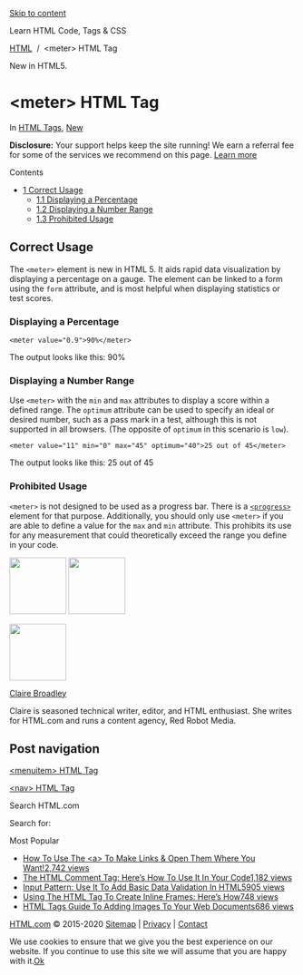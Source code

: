 <a href="#site-main" class="skip-link screen-reader-text">Skip to content</a>

[](https://html.com/)

Learn HTML Code, Tags & CSS

[HTML](https://html.com/)  /  &lt;meter&gt; HTML Tag

New in HTML5.

# &lt;meter&gt; HTML Tag

In <span class="post-meta-category">[HTML Tags](https://html.com/tags/), [New](https://html.com/new/)</span>

**Disclosure:** Your support helps keep the site running! We earn a referral fee for some of the services we recommend on this page. [Learn more](https://html.com/disclosure/)

<span class="underline"></span>

Contents

- [<span class="toc_number toc_depth_1">1</span> Correct Usage](#Correct_Usage)
  - [<span class="toc_number toc_depth_2">1.1</span> Displaying a Percentage](#Displaying_a_Percentage)
  - [<span class="toc_number toc_depth_2">1.2</span> Displaying a Number Range](#Displaying_a_Number_Range)
  - [<span class="toc_number toc_depth_2">1.3</span> Prohibited Usage](#Prohibited_Usage)

## <span id="Correct_Usage">Correct Usage</span>

The `<meter>` element is new in HTML 5. It aids rapid data visualization by displaying a percentage on a gauge. The element can be linked to a form using the `form` attribute, and is most helpful when displaying statistics or test scores.

### <span id="Displaying_a_Percentage">Displaying a Percentage</span>

    <meter value="0.9">90%</meter>

The output looks like this: 90%

### <span id="Displaying_a_Number_Range">Displaying a Number Range</span>

Use `<meter>` with the `min` and `max` attributes to display a score within a defined range. The `optimum` attribute can be used to specify an ideal or desired number, such as a pass mark in a test, although this is not supported in all browsers. (The opposite of `optimum` in this scenario is `low`).

    <meter value="11" min="0" max="45" optimum="40">25 out of 45</meter>

The output looks like this: 25 out of 45

### <span id="Prohibited_Usage">Prohibited Usage</span>

`<meter>` is not designed to be used as a progress bar. There is a [`<progress>`](https://html.com/tags/progress/) element for that purpose. Additionally, you should only use `<meter>` if you are able to define a value for the `max` and `min` attribute. This prohibits its use for any measurement that could theoretically exceed the range you define in your code.

<img src="http://html.com/wp-content/plugins/a3-lazy-load/assets/images/lazy_placeholder.gif" class="lazy lazy-hidden avatar avatar-100 photo" width="100" height="100" />

<img src="http://html.com/wp-content/plugins/a3-lazy-load/assets/images/lazy_placeholder.gif" class="lazy lazy-hidden avatar avatar-100 photo" width="100" height="100" />

<img src="https://secure.gravatar.com/avatar/19acdfaa8761aac8a56ea06794f3dc88?s=100&amp;d=mm&amp;r=g" class="avatar avatar-100 photo" srcset="
                                https://secure.gravatar.com/avatar/19acdfaa8761aac8a56ea06794f3dc88?s=200&amp;d=mm&amp;r=g 2x
                              " width="100" height="100" />

[Claire Broadley](https://html.com/author/claire/)

<span class="fn">Claire is seasoned technical writer, editor, and HTML enthusiast. She writes for HTML.com and runs a content agency, Red Robot Media.</span>

<span id="tho-end-content" style="display: block; visibility: hidden"></span>

## Post navigation

[<span class="nav-link-label"><span class="genericon genericon-previous"></span></span>&lt;menuitem&gt; HTML Tag](https://html.com/tags/menuitem/)

[&lt;nav&gt; HTML Tag<span class="nav-link-label"><span class="genericon genericon-next"></span></span>](https://html.com/tags/nav/)

Search HTML.com

<span class="screen-reader-text">Search for:</span>

Most Popular

- <a href="https://html.com/attributes/a-target/" class="popular_posts_bars_link">How To Use The &lt;a&gt; To Make Links &amp; Open Them Where You Want!</a><span class="popular_posts_bars_comment_count_hold"><a href="https://html.com/attributes/a-target/#comments" class="popular_posts_bars_comment_count">2,742 views</a><span class="popular_posts_bars_comment_count_triangle"></span></span>
- <a href="https://html.com/tags/comment-tag/" class="popular_posts_bars_link">The HTML Comment Tag: Here’s How To Use It In Your Code</a><span class="popular_posts_bars_comment_count_hold"><a href="https://html.com/tags/comment-tag/#comments" class="popular_posts_bars_comment_count">1,182 views</a><span class="popular_posts_bars_comment_count_triangle"></span></span>
- <a href="https://html.com/attributes/input-pattern/" class="popular_posts_bars_link">Input Pattern: Use It To Add Basic Data Validation In HTML5</a><span class="popular_posts_bars_comment_count_hold"><a href="https://html.com/attributes/input-pattern/#comments" class="popular_posts_bars_comment_count">905 views</a><span class="popular_posts_bars_comment_count_triangle"></span></span>
- <a href="https://html.com/tags/iframe/" class="popular_posts_bars_link">Using The HTML Tag To Create Inline Frames: Here’s How</a><span class="popular_posts_bars_comment_count_hold"><a href="https://html.com/tags/iframe/#comments" class="popular_posts_bars_comment_count">748 views</a><span class="popular_posts_bars_comment_count_triangle"></span></span>
- <a href="https://html.com/tags/img/" class="popular_posts_bars_link">HTML Tags Guide To Adding Images To Your Web Documents</a><span class="popular_posts_bars_comment_count_hold"><a href="https://html.com/tags/img/#comments" class="popular_posts_bars_comment_count">686 views</a><span class="popular_posts_bars_comment_count_triangle"></span></span>

[HTML.com](https://html.com/) © 2015-2020 [Sitemap](https://html.com/sitemap/) | [Privacy](https://html.com/privacy/) | [Contact](https://html.com/contact/)

<span id="cn-notice-text" class="cn-text-container">We use cookies to ensure that we give you the best experience on our website. If you continue to use this site we will assume that you are happy with it.</span><span id="cn-notice-buttons" class="cn-buttons-container"><a href="#" id="cn-accept-cookie" class="cn-set-cookie cn-button bootstrap button">Ok</a></span><a href="javascript:void(0);" id="cn-close-notice" class="cn-close-icon"></a>
